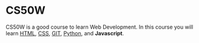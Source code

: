 # CS50W

CS50W is a good course to learn Web Development. In this course you will learn [HTML](/wiki/HTML), [CSS](/wiki/CSS), [GIT](/wiki/GIT/), [Python](/wiki/Python), and  **Javascript**.